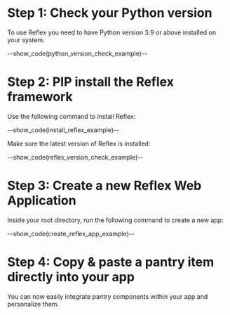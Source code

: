 # Step 1: Check your Python version

To use Reflex you need to have Python version 3.9 or above installed on your system.

--show_code(python_version_check_example)--

# Step 2: PIP install the Reflex framework

Use the following command to install Reflex:

--show_code(install_reflex_example)--

Make sure the latest version of Reflex is installed:

--show_code(reflex_version_check_example)--

# Step 3: Create a new Reflex Web Application

Inside your root directory, run the following command to create a new app:

--show_code(create_reflex_app_example)--

# Step 4: Copy & paste a pantry item directly into your app

You can now easily integrate pantry components within your app and personalize them.
